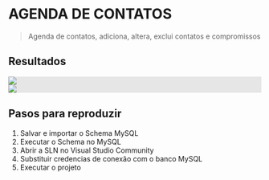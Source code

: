 # AGENDA DE CONTATOS 

> Agenda de contatos, adiciona, altera, exclui contatos e compromissos

## Resultados

<img style="display: block;-webkit-user-select: none;margin: auto;background-color: hsl(0, 0%, 90%);" src="https://i.imgur.com/TZfIKor.gif">

<img style="display: block;-webkit-user-select: none;margin: auto;background-color: hsl(0, 0%, 90%);" src="https://i.imgur.com/cI0eIVX.gif">

## Pasos para reproduzir

<body>
<ol>
<li>Salvar e importar o Schema MySQL</li>
<li>Executar o Schema no MySQL </li>
<li>Abrir a SLN no Visual Studio Community</li>
<li>Substituir credencias de conexão com o banco MySQL</li>
<li>Executar o projeto </li>
</ol>  
</body>
